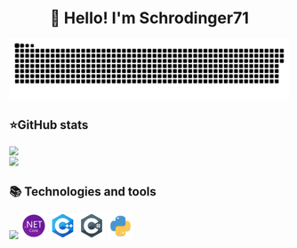 <h1 align="center">👋 Hello! I'm Schrodinger71 </h1>

<p align="center">
 <img width="600" src="assets/github-snake.svg" alt="snake"/>
</p>

  <h2><b>⭐GitHub stats</b></h2>
  <p>
   <img src="https://github-readme-stats.vercel.app/api/top-langs/?username=Schrodinger71&theme=dracula&layout=compact&hide_border=true&bg_color=00000000" />
   <br>
   <img src="https://github-readme-stats.vercel.app/api?username=Schrodinger71&count_private=true&show_icons=true&theme=dracula&hide_border=true&bg_color=00000000" />
    <br>
  </p>

<h2><b>📚 Technologies and tools</b></h2>
  <p>
    <img src="github-logo_icon-icons.com_73546.png" /> <img src="assets/icons8-net-framework-48.png" /> <img src="assets/icons8-c++-48.png" /> <img src="assets/icons8-логотип-c-sharp-48.png" /> <img src="assets/python_94570.png"  />
  </p>
</details>



<!--
**Schrodinger71/Schrodinger71** is a ✨ _special_ ✨ repository because its `README.md` (this file) appears on your GitHub profile.

Here are some ideas to get you started:

- 🔭 I’m currently working on ...
- 🌱 I’m currently learning ...
- 👯 I’m looking to collaborate on ...
- 🤔 I’m looking for help with ...
- 💬 Ask me about ...
- 📫 How to reach me: ...
- 😄 Pronouns: ...
- ⚡ Fun fact: ...
-->
